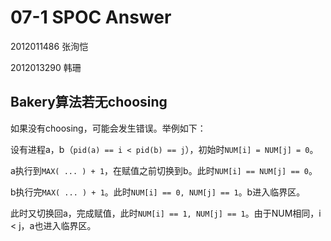 # 07-1 SPOC Answer

2012011486 张洵恺

2012013290 韩珊

## Bakery算法若无choosing

如果没有choosing，可能会发生错误。举例如下：

设有进程a，b（`pid(a) == i < pid(b) == j`），初始时`NUM[i] = NUM[j] = 0`。

a执行到`MAX( ... ) + 1`，在赋值之前切换到b。此时`NUM[i] == NUM[j] == 0`。

b执行完`MAX( ... ) + 1`。此时`NUM[i] == 0, NUM[j] == 1`。b进入临界区。

此时又切换回a，完成赋值，此时`NUM[i] == 1, NUM[j] == 1`。由于NUM相同，i < j，a也进入临界区。

